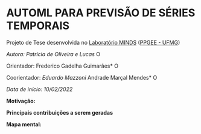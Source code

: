 # AUTOML PARA PREVISÃO DE SÉRIES TEMPORAIS


Projeto de Tese desenvolvida no [Laboratório MINDS](https://minds.eng.ufmg.br/) ([PPGEE - UFMG](https://www.ppgee.ufmg.br/))

*Autora: Patrícia de Oliveira e Lucas* <a itemprop="sameAs" content="https://orcid.org/0000-0002-7334-8863" href="https://orcid.org/0000-0002-7334-8863" target="orcid.widget" rel="noopener noreferrer" style="vertical-align:top;"><img src="https://orcid.org/sites/default/files/images/orcid_16x16.png" style="width:1em;margin-right:.5em;" alt="ORCID iD icon"></a>

Orientador: Frederico Gadelha Guimarães* <a itemprop="sameAs" content="https://orcid.org/0000-0001-9238-8839" href="https://orcid.org/0000-0001-9238-8839" target="orcid.widget" rel="noopener noreferrer" style="vertical-align:top;"><img src="https://orcid.org/sites/default/files/images/orcid_16x16.png" style="width:1em;margin-right:.5em;" alt="ORCID iD icon"></a>

Coorientador: _Eduardo Mazzoni_ Andrade Marçal Mendes* <a itemprop="sameAs" content="https://orcid.org/0000-0002-3267-3862" href="https://orcid.org/0000-0002-3267-3862" target="orcid.widget" rel="noopener noreferrer" style="vertical-align:top;"><img src="https://orcid.org/sites/default/files/images/orcid_16x16.png" style="width:1em;margin-right:.5em;" alt="ORCID iD icon"></a>

*Data de início: 10/02/2022*


**Motivação:**


	
**Principais contribuições a serem geradas**
	
	


**Mapa mental:**

